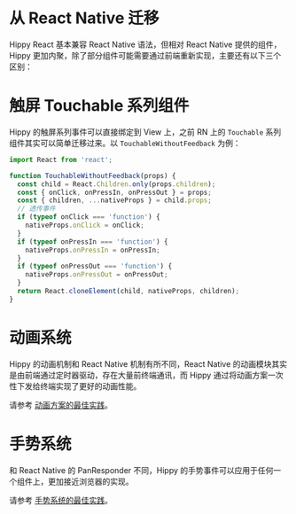 # 从 React Native 迁移

Hippy React 基本兼容 React Native 语法，但相对 React Native 提供的组件，Hippy 更加内聚，除了部分组件可能需要通过前端重新实现，主要还有以下三个区别：

# 触屏 Touchable 系列组件

Hippy 的触屏系列事件可以直接绑定到 View 上，之前 RN 上的 `Touchable` 系列组件其实可以简单迁移过来。以 `TouchableWithoutFeedback` 为例：

```jsx
import React from 'react';

function TouchableWithoutFeedback(props) {
  const child = React.Children.only(props.children);
  const { onClick, onPressIn, onPressOut } = props;
  const { children, ...nativeProps } = child.props;
  // 透传事件
  if (typeof onClick === 'function') {
    nativeProps.onClick = onClick;
  }
  if (typeof onPressIn === 'function') {
    nativeProps.onPressIn = onPressIn;
  }
  if (typeof onPressOut === 'function') {
    nativeProps.onPressOut = onPressOut;
  }
  return React.cloneElement(child, nativeProps, children);
}
```

# 动画系统

Hippy 的动画机制和 React Native 机制有所不同，React Native 的动画模块其实是由前端通过定时器驱动，存在大量前终端通讯，而 Hippy 通过将动画方案一次性下发给终端实现了更好的动画性能。

请参考 [动画方案的最佳实践](hippy-react/best-practices.md?id=动画方案)。

# 手势系统

和 React Native 的 PanResponder 不同，Hippy 的手势事件可以应用于任何一个组件上，更加接近浏览器的实现。

请参考 [手势系统的最佳实践](hippy-react/best-practices.md?id=手势系统)。
